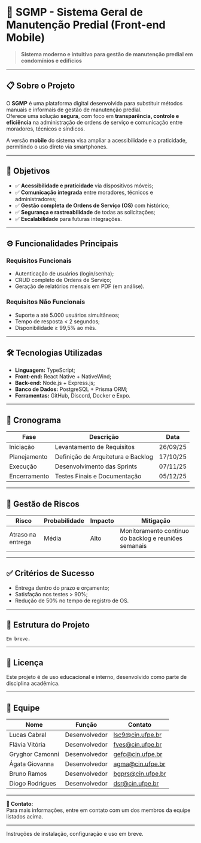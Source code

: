 # 🏢 SGMP - Sistema Geral de Manutenção Predial (Front-end Mobile)

> **Sistema moderno e intuitivo para gestão de manutenção predial em condomínios e edifícios**

---

## 📋 Sobre o Projeto

O **SGMP** é uma plataforma digital desenvolvida para substituir métodos manuais e informais de gestão de manutenção predial.  
Oferece uma solução **segura**, com foco em **transparência, controle e eficiência** na administração de ordens de serviço e comunicação entre moradores, técnicos e síndicos.

A versão **mobile** do sistema visa ampliar a acessibilidade e a praticidade, permitindo o uso direto via smartphones.

---

## 🎯 Objetivos

- ✅ **Acessibilidade e praticidade** via dispositivos móveis;
- ✅ **Comunicação integrada** entre moradores, técnicos e administradores;
- ✅ **Gestão completa de Ordens de Serviço (OS)** com histórico;
- ✅ **Segurança e rastreabilidade** de todas as solicitações;
- ✅ **Escalabilidade** para futuras integrações.

---

## ⚙️ Funcionalidades Principais

### Requisitos Funcionais
- Autenticação de usuários (login/senha);
- CRUD completo de Ordens de Serviço;
- Geração de relatórios mensais em PDF (em análise).

### Requisitos Não Funcionais
- Suporte a até 5.000 usuários simultâneos;
- Tempo de resposta < 2 segundos;
- Disponibilidade ≥ 99,5% ao mês.

---

## 🛠️ Tecnologias Utilizadas

- **Linguagem:** TypeScript;
- **Front-end:** React Native + NativeWind;
- **Back-end:** Node.js + Express.js;
- **Banco de Dados:** PostgreSQL + Prisma ORM;
- **Ferramentas:** GitHub, Discord, Docker e Expo.

---

## 📅 Cronograma

| Fase | Descrição | Data |
|------|-----------|------|
| Iniciação | Levantamento de Requisitos | 26/09/25 |
| Planejamento | Definição de Arquitetura e Backlog | 17/10/25 |
| Execução | Desenvolvimento das Sprints | 07/11/25 |
| Encerramento | Testes Finais e Documentação | 05/12/25 |

---

## 🚨 Gestão de Riscos

| Risco | Probabilidade | Impacto | Mitigação |
|-------|---------------|---------|-----------|
| Atraso na entrega | Média | Alto | Monitoramento contínuo do backlog e reuniões semanais |

---

## ✅ Critérios de Sucesso

- Entrega dentro do prazo e orçamento;
- Satisfação nos testes > 90%;
- Redução de 50% no tempo de registro de OS.

---

## 📂 Estrutura do Projeto

```
Em breve.
```

---

## 📄 Licença

Este projeto é de uso educacional e interno, desenvolvido como parte de disciplina acadêmica.

---

## 👥 Equipe

| Nome | Função | Contato |
|------|--------|---------|
| Lucas Cabral | Desenvolvedor | lsc9@cin.ufpe.br |
| Flávia Vitória | Desenvolvedor | fves@cin.ufpe.br |
| Gryghor Camonni | Desenvolvedor | gefc@cin.ufpe.br |
| Ágata Giovanna | Desenvolvedor | agma@cin.ufpe.br |
| Bruno Ramos | Desenvolvedor | bgprs@cin.ufpe.br |
| Diogo Rodrigues | Desenvolvedor | dsr@cin.ufpe.br |

---

**📧 Contato:**  
Para mais informações, entre em contato com um dos membros da equipe listados acima.

--- 

Instruções de instalação, configuração e uso em breve.
